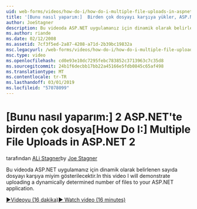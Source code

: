 ```yaml
---
uid: web-forms/videos/how-do-i/how-do-i-multiple-file-uploads-in-aspnet-2
title: '[Bunu nasıl yaparım:]  Birden çok dosyayı karşıya yükler, ASP.NET 2 | Microsoft Docs'
author: JoeStagner
description: Bu videoda ASP.NET uygulamanız için dinamik olarak belirlenen sayıda dosyayı karşıya miyim gösterilecektir.
ms.author: riande
ms.date: 02/12/2008
ms.assetid: 7cf3f5ed-2a87-4208-a71d-2b39bc19832a
msc.legacyurl: /web-forms/videos/how-do-i/how-do-i-multiple-file-uploads-in-aspnet-2
msc.type: video
ms.openlocfilehash: cd0e93e10dc7295febc783852c3713963c7c35d8
ms.sourcegitcommit: 24b1f6decbb17bb22a45166e5fdb0845c65af498
ms.translationtype: MT
ms.contentlocale: tr-TR
ms.lasthandoff: 03/01/2019
ms.locfileid: "57078099"
---
```

<a name="how-do-i--multiple-file-uploads-in-aspnet2"></a><span data-ttu-id="b98f5-103">[Bunu nasıl yaparım:]  2 ASP.NET'te birden çok dosya</span><span class="sxs-lookup"><span data-stu-id="b98f5-103">[How Do I:]  Multiple File Uploads in ASP.NET 2</span></span>
====================
<span data-ttu-id="b98f5-104">tarafından [ALi Stagner](https://github.com/JoeStagner)</span><span class="sxs-lookup"><span data-stu-id="b98f5-104">by [Joe Stagner](https://github.com/JoeStagner)</span></span>

<span data-ttu-id="b98f5-105">Bu videoda ASP.NET uygulamanız için dinamik olarak belirlenen sayıda dosyayı karşıya miyim gösterilecektir.</span><span class="sxs-lookup"><span data-stu-id="b98f5-105">In this video I will demonstrate uploading a dynamically determined number of files to your ASP.NET application.</span></span>

[<span data-ttu-id="b98f5-106">&#9654;Videoyu (16 dakika)</span><span class="sxs-lookup"><span data-stu-id="b98f5-106">&#9654; Watch video (16 minutes)</span></span>](https://channel9.msdn.com/Blogs/ASP-NET-Site-Videos/how-do-i-multiple-file-uploads-in-aspnet-2)
